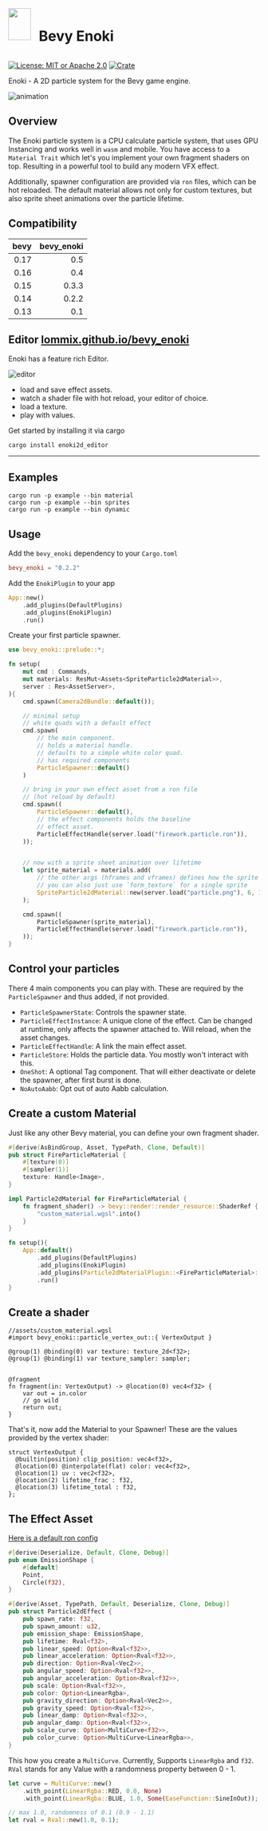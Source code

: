 <div style="display:flex;gap:1rem;">
    <img src="docs/icon.png" width="45" height="64">
    <h1 style="border:none">Bevy Enoki</h1>
</div>

[![License: MIT or Apache 2.0](https://img.shields.io/badge/License-MIT%20or%20Apache2-blue.svg)](./LICENSE)
[![Crate](https://img.shields.io/crates/v/bevy_enoki.svg)](https://crates.io/crates/bevy_enoki)

Enoki - A 2D particle system for the Bevy game engine.

![animation](docs/output.gif)

## Overview

The Enoki particle system is a CPU calculate particle system, that uses GPU Instancing and works well in `wasm` and mobile.
You have access to a `Material Trait` which let's you implement your own
fragment shaders on top. Resulting in a powerful tool to build any modern VFX effect.

Additionally, spawner configuration are provided via `ron` files, which can be hot reloaded.
The default material allows not only for custom textures, but also sprite sheet animations over the particle lifetime.

## Compatibility

| bevy | bevy_enoki |
| ---: | ---------: |
| 0.17 |        0.5 |
| 0.16 |        0.4 |
| 0.15 |      0.3.3 |
| 0.14 |      0.2.2 |
| 0.13 |        0.1 |

## Editor [lommix.github.io/bevy_enoki](https://lommix.github.io/bevy_enoki)

Enoki has a feature rich Editor.

![editor](docs/editor.jpg)

- load and save effect assets.
- watch a shader file with hot reload, your editor of choice.
- load a texture.
- play with values.

Get started by installing it via cargo

```
cargo install enoki2d_editor
```

---

## Examples

```shell
cargo run -p example --bin material
cargo run -p example --bin sprites
cargo run -p example --bin dynamic
```

## Usage

Add the `bevy_enoki` dependency to your `Cargo.toml`

```toml
bevy_enoki = "0.2.2"
```

Add the `EnokiPlugin` to your app

```rust
App::new()
    .add_plugins(DefaultPlugins)
    .add_plugins(EnokiPlugin)
    .run()
```

Create your first particle spawner.

```rust
use bevy_enoki::prelude::*;

fn setup(
    mut cmd : Commands,
    mut materials: ResMut<Assets<SpriteParticle2dMaterial>>,
    server : Res<AssetServer>,
){
    cmd.spawn(Camera2dBundle::default());

    // minimal setup
    // white quads with a default effect
    cmd.spawn(
        // the main component.
        // holds a material handle.
        // defaults to a simple white color quad.
        // has required components
        ParticleSpawner::default()
    )

    // bring in your own effect asset from a ron file
    // (hot reload by default)
    cmd.spawn((
        ParticleSpawner::default(),
        // the effect components holds the baseline
        // effect asset.
        ParticleEffectHandle(server.load("firework.particle.ron")),
    ));


    // now with a sprite sheet animation over lifetime
    let sprite_material = materials.add(
        // the other args (hframes and vframes) defines how the sprite sheet is divided for animating,
        // you can also just use `form_texture` for a single sprite
        SpriteParticle2dMaterial::new(server.load("particle.png"), 6, 1),
    );

    cmd.spawn((
        ParticleSpawner(sprite_material),
        ParticleEffectHandle(server.load("firework.particle.ron")),
    ));
}
```

## Control your particles

There 4 main components you can play with. These are required by the `ParticleSpawner`
and thus added, if not provided.

- `ParticleSpawnerState`: Controls the spawner state.
- `ParticleEffectInstance`: A unique clone of the effect. Can be changed at runtime, only affects the spawner attached to. Will reload, when the asset changes.
- `ParticleEffectHandle`: A link the main effect asset.
- `ParticleStore`: Holds the particle data. You mostly won't interact with this.
- `OneShot`: A optional Tag component. That will either deactivate or delete the spawner, after first burst is done.
- `NoAutoAabb`: Opt out of auto Aabb calculation.

## Create a custom Material

Just like any other Bevy material, you can define your own
fragment shader.

```rust
#[derive(AsBindGroup, Asset, TypePath, Clone, Default)]
pub struct FireParticleMaterial {
    #[texture(0)]
    #[sampler(1)]
    texture: Handle<Image>,
}

impl Particle2dMaterial for FireParticleMaterial {
    fn fragment_shader() -> bevy::render::render_resource::ShaderRef {
        "custom_material.wgsl".into()
    }
}

fn setup(){
    App::default()
        .add_plugins(DefaultPlugins)
        .add_plugins(EnokiPlugin)
        .add_plugins(Particle2dMaterialPlugin::<FireParticleMaterial>::default())
        .run()
}
```

## Create a shader

```wgsl
//assets/custom_material.wgsl
#import bevy_enoki::particle_vertex_out::{ VertexOutput }

@group(1) @binding(0) var texture: texture_2d<f32>;
@group(1) @binding(1) var texture_sampler: sampler;


@fragment
fn fragment(in: VertexOutput) -> @location(0) vec4<f32> {
    var out = in.color
    // go wild
    return out;
}
```

That's it, now add the Material to your Spawner! These are the values provided by the vertex shader:

```wgsl
struct VertexOutput {
  @builtin(position) clip_position: vec4<f32>,
  @location(0) @interpolate(flat) color: vec4<f32>,
  @location(1) uv : vec2<f32>,
  @location(2) lifetime_frac : f32,
  @location(3) lifetime_total : f32,
};
```

## The Effect Asset

[Here is a default ron config](example/assets/base.particle.ron)

```rust
#[derive(Deserialize, Default, Clone, Debug)]
pub enum EmissionShape {
    #[default]
    Point,
    Circle(f32),
}

#[derive(Asset, TypePath, Default, Deserialize, Clone, Debug)]
pub struct Particle2dEffect {
    pub spawn_rate: f32,
    pub spawn_amount: u32,
    pub emission_shape: EmissionShape,
    pub lifetime: Rval<f32>,
    pub linear_speed: Option<Rval<f32>>,
    pub linear_acceleration: Option<Rval<f32>>,
    pub direction: Option<Rval<Vec2>>,
    pub angular_speed: Option<Rval<f32>>,
    pub angular_acceleration: Option<Rval<f32>>,
    pub scale: Option<Rval<f32>>,
    pub color: Option<LinearRgba>,
    pub gravity_direction: Option<Rval<Vec2>>,
    pub gravity_speed: Option<Rval<f32>>,
    pub linear_damp: Option<Rval<f32>>,
    pub angular_damp: Option<Rval<f32>>,
    pub scale_curve: Option<MultiCurve<f32>>,
    pub color_curve: Option<MultiCurve<LinearRgba>>,
}
```

This how you create a `MultiCurve`. Currently, Supports `LinearRgba` and `f32`.
`RVal` stands for any Value with a randomness property between 0 - 1.

```rust
let curve = MultiCurve::new()
    .with_point(LinearRgba::RED, 0.0, None)
    .with_point(LinearRgba::BLUE, 1.0, Some(EaseFunction::SineInOut));

// max 1.0, randomness of 0.1 (0.9 - 1.1)
let rval = Rval::new(1.0, 0.1);
```
